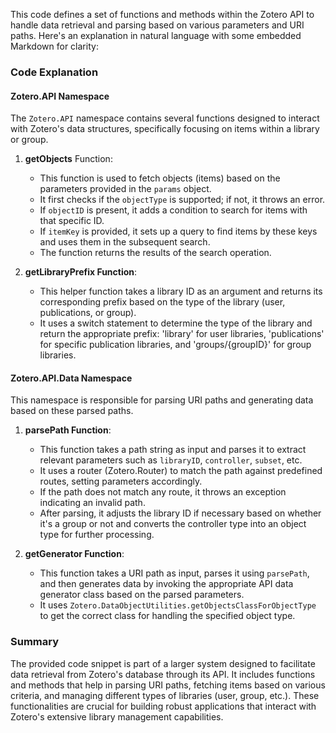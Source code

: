  This code defines a set of functions and methods within the Zotero API to handle data retrieval and parsing based on various parameters and URI paths. Here's an explanation in natural language with some embedded Markdown for clarity:

### Code Explanation

#### Zotero.API Namespace
The `Zotero.API` namespace contains several functions designed to interact with Zotero's data structures, specifically focusing on items within a library or group.

1. **getObjects** Function:
   - This function is used to fetch objects (items) based on the parameters provided in the `params` object.
   - It first checks if the `objectType` is supported; if not, it throws an error.
   - If `objectID` is present, it adds a condition to search for items with that specific ID.
   - If `itemKey` is provided, it sets up a query to find items by these keys and uses them in the subsequent search.
   - The function returns the results of the search operation.

2. **getLibraryPrefix Function**:
   - This helper function takes a library ID as an argument and returns its corresponding prefix based on the type of the library (user, publications, or group).
   - It uses a switch statement to determine the type of the library and return the appropriate prefix: 'library' for user libraries, 'publications' for specific publication libraries, and 'groups/{groupID}' for group libraries.

#### Zotero.API.Data Namespace
This namespace is responsible for parsing URI paths and generating data based on these parsed paths.

1. **parsePath Function**:
   - This function takes a path string as input and parses it to extract relevant parameters such as `libraryID`, `controller`, `subset`, etc.
   - It uses a router (Zotero.Router) to match the path against predefined routes, setting parameters accordingly.
   - If the path does not match any route, it throws an exception indicating an invalid path.
   - After parsing, it adjusts the library ID if necessary based on whether it's a group or not and converts the controller type into an object type for further processing.

2. **getGenerator Function**:
   - This function takes a URI path as input, parses it using `parsePath`, and then generates data by invoking the appropriate API data generator class based on the parsed parameters.
   - It uses `Zotero.DataObjectUtilities.getObjectsClassForObjectType` to get the correct class for handling the specified object type.

### Summary
The provided code snippet is part of a larger system designed to facilitate data retrieval from Zotero's database through its API. It includes functions and methods that help in parsing URI paths, fetching items based on various criteria, and managing different types of libraries (user, group, etc.). These functionalities are crucial for building robust applications that interact with Zotero's extensive library management capabilities.